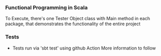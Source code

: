 ### Functional Programming in Scala

To Execute, there's one Tester Object class with Main method in each package, that demonstrates the functionality of the entire project


### Tests
- Tests run via 'sbt test' using github Action
More information to follow